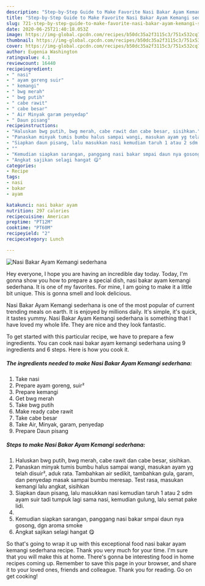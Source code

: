 ```yaml
---
description: "Step-by-Step Guide to Make Favorite Nasi Bakar Ayam Kemangi sederhana"
title: "Step-by-Step Guide to Make Favorite Nasi Bakar Ayam Kemangi sederhana"
slug: 721-step-by-step-guide-to-make-favorite-nasi-bakar-ayam-kemangi-sederhana
date: 2020-06-25T21:40:18.053Z
image: https://img-global.cpcdn.com/recipes/b50dc35a2f3115c3/751x532cq70/nasi-bakar-ayam-kemangi-sederhana-foto-resep-utama.jpg
thumbnail: https://img-global.cpcdn.com/recipes/b50dc35a2f3115c3/751x532cq70/nasi-bakar-ayam-kemangi-sederhana-foto-resep-utama.jpg
cover: https://img-global.cpcdn.com/recipes/b50dc35a2f3115c3/751x532cq70/nasi-bakar-ayam-kemangi-sederhana-foto-resep-utama.jpg
author: Eugenia Washington
ratingvalue: 4.1
reviewcount: 16440
recipeingredient:
- " nasi"
- " ayam goreng suir"
- " kemangi"
- " bwg merah"
- " bwg putih"
- " cabe rawit"
- " cabe besar"
- " Air Minyak garam penyedap"
- " Daun pisang"
recipeinstructions:
- "Haluskan bwg putih, bwg merah, cabe rawit dan cabe besar, sisihkan."
- "Panaskan minyak tumis bumbu halus sampai wangi, masukan ayam yg telah disuir², aduk rata. Tambahkan air sedikit, tambahkan gula, garam, dan penyedap masak sampai bumbu meresap. Test rasa, masukan kemangi lalu angkat, sisihkan"
- "Siapkan daun pisang, lalu masukkan nasi kemudian taruh 1 atau 2 sdm ayam suir tadi tumpuk lagi sama nasi, kemudian gulung, lalu semat pake lidi."
- ""
- "Kemudian siapkan sarangan, panggang nasi bakar smpai daun nya gosong, dgn aroma smoke"
- "Angkat sajikan selagi hangat 😋"
categories:
- Recipe
tags:
- nasi
- bakar
- ayam

katakunci: nasi bakar ayam 
nutrition: 297 calories
recipecuisine: American
preptime: "PT12M"
cooktime: "PT60M"
recipeyield: "2"
recipecategory: Lunch

---
```



![Nasi Bakar Ayam Kemangi sederhana](https://img-global.cpcdn.com/recipes/b50dc35a2f3115c3/751x532cq70/nasi-bakar-ayam-kemangi-sederhana-foto-resep-utama.jpg)

Hey everyone, I hope you are having an incredible day today. Today, I'm gonna show you how to prepare a special dish, nasi bakar ayam kemangi sederhana. It is one of my favorites. For mine, I am going to make it a little bit unique. This is gonna smell and look delicious.



Nasi Bakar Ayam Kemangi sederhana is one of the most popular of current trending meals on earth. It is enjoyed by millions daily. It's simple, it's quick, it tastes yummy. Nasi Bakar Ayam Kemangi sederhana is something that I have loved my whole life. They are nice and they look fantastic.


To get started with this particular recipe, we have to prepare a few ingredients. You can cook nasi bakar ayam kemangi sederhana using 9 ingredients and 6 steps. Here is how you cook it.

<!--inarticleads1-->

##### The ingredients needed to make Nasi Bakar Ayam Kemangi sederhana:

1. Take  nasi
1. Prepare  ayam goreng, suir²
1. Prepare  kemangi
1. Get  bwg merah
1. Take  bwg putih
1. Make ready  cabe rawit
1. Take  cabe besar
1. Take  Air, Minyak, garam, penyedap
1. Prepare  Daun pisang




<!--inarticleads2-->

##### Steps to make Nasi Bakar Ayam Kemangi sederhana:

1. Haluskan bwg putih, bwg merah, cabe rawit dan cabe besar, sisihkan.
1. Panaskan minyak tumis bumbu halus sampai wangi, masukan ayam yg telah disuir², aduk rata. Tambahkan air sedikit, tambahkan gula, garam, dan penyedap masak sampai bumbu meresap. Test rasa, masukan kemangi lalu angkat, sisihkan
1. Siapkan daun pisang, lalu masukkan nasi kemudian taruh 1 atau 2 sdm ayam suir tadi tumpuk lagi sama nasi, kemudian gulung, lalu semat pake lidi.
1. 
1. Kemudian siapkan sarangan, panggang nasi bakar smpai daun nya gosong, dgn aroma smoke
1. Angkat sajikan selagi hangat 😋




So that's going to wrap it up with this exceptional food nasi bakar ayam kemangi sederhana recipe. Thank you very much for your time. I'm sure that you will make this at home. There's gonna be interesting food in home recipes coming up. Remember to save this page in your browser, and share it to your loved ones, friends and colleague. Thank you for reading. Go on get cooking!
